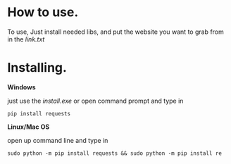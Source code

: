 # How to use.
To use, Just install needed libs, and put the website you want to grab from in the *link.txt*

# Installing.

**Windows**

just use the *install.exe* or open command prompt and type in

`pip install requests` 

**Linux/Mac OS** 

open up command line and type in 

`sudo python -m pip install requests && sudo python -m pip install re`

